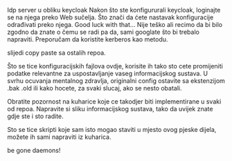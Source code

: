 Idp server u obliku keycloak
Nakon što ste konfigururali keycloak, loginajte se na njega preko Web sučelja. Što znači da ćete nastavak konfiguracije odrađivati preko njega. Good luck with that... Nije teško ali recimo da bi bilo zgodno da znate o čemu se radi pa da, sami googlate što bi trebalo napraviti. Preporučam da koristite kerberos kao metodu.

slijedi copy paste sa ostalih repoa.

Što se tice konfiguracijskih fajlova ovdje, korisite ih tako sto cete promijeniti podatke relevantne za uspostavljanje vaseg informacijskog sustava. U svrhu ocuvanja mentalnog zdravlja, originalni config ostavite sa ekstenzijom .bak .old ili kako hocete, za svaki slucaj, ako se nesto obatali.

Obratite pozornost na kuharice koje ce takodjer biti implementirane u svaki od repoa. Napravite si sliku informacijskog sustava, tako da uvijek znate gdje ste i sto radite.

Sto se tice skripti koje sam isto mogao staviti u mjesto ovog pjeske dijela, možete ih sami napraviti iz kuharica.

be gone daemons!
